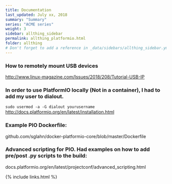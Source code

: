 ```yaml
---
title: Documentation 
last_updated: July xx, 2018
summary: "Summary"
series: "ACME series"
weight: 3
sidebar: allthing_sidebar
permalink: allthing_platformio.html
folder: allthing
# Don't forget to add a reference in _data/sidebars/allthing_sidebar.yml and/or _data/topnav.yml 
---
```


### How to remotely mount USB devices
http://www.linux-magazine.com/Issues/2018/208/Tutorial-USB-IP

### In order to use PlatformIO locally (Not in a container), I had to add my user to dialout.
```sudo usermod -a -G dialout yourusername```
http://docs.platformio.org/en/latest/installation.html

### Example PIO Dockerfile:
github.com/sglahn/docker-platformio-core/blob/master/Dockerfile

### Advanced scripting for PIO. Had examples on how to add pre/post .py scripts to the build:
docs.platformio.org/en/latest/projectconf/advanced_scripting.html


{% include links.html %}
